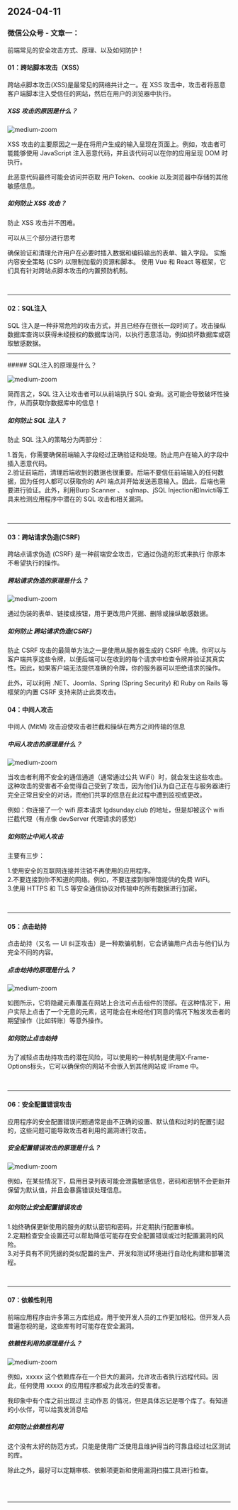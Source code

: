 ## 2024-04-11 

### 微信公众号 - 文章一：
前端常见的安全攻击方式、原理、以及如何防护！
#### 01：跨站脚本攻击（XSS）
跨站点脚本攻击(XSS)是最常见的网络共计之一。在 XSS 攻击中，攻击者将恶意客户端脚本注入受信任的网站，然后在用户的浏览器中执行。

##### XSS 攻击的原因是什么？
![medium-zoom](/assets/excellentArticle/2024-04-11/xss.png)

XSS 攻击的主要原因之一是在将用户生成的输入呈现在页面上。例如，攻击者可能能够使用 JavaScript 注入恶意代码，并且该代码可以在你的应用呈现 DOM 时执行。

此恶意代码最终可能会访问并窃取 用户Token、cookie 以及浏览器中存储的其他敏感信息。

##### 如何防止 XSS 攻击？
防止 XSS 攻击并不困难。

可以从三个部分进行思考

确保验证和清理允许用户在必要时插入数据和编码输出的表单、输入字段。
实施内容安全策略 (CSP) 以限制加载的资源和脚本。
使用 Vue 和 React 等框架，它们具有针对跨站点脚本攻击的内置预防机制。

<br/><hr/>

#### 02：SQL注入
SQL 注入是一种非常危险的攻击方式，并且已经存在很长一段时间了。攻击操纵数据库查询以获得未经授权的数据库访问，以执行恶意活动，例如损坏数据库或窃取敏感数据。
<hr/>
##### SQL注入的原理是什么？

![medium-zoom](/assets/excellentArticle/2024-04-11/sql.png)

简而言之，SQL 注入让攻击者可以从前端执行 SQL 查询。这可能会导致破坏性操作，从而获取你数据库中的信息！

##### 如何防止 SQL 注入？
防止 SQL 注入的策略分为两部分：

1.首先，你需要确保前端输入字段经过正确验证和处理。防止用户在输入的字段中插入恶意代码。<br/>
2.验证前端后，清理后端收到的数据也很重要。后端不要信任前端输入的任何数据，因为任何人都可以获取你的 API 端点并开始发送恶意输入。因此，后端也需要进行验证。此外，利用Burp Scanner 、 sqlmap、jSQL Injection和Invicti等工具来检测应用程序中潜在的 SQL 攻击和相关漏洞。

<br/><hr/>

#### 03：跨站请求伪造(CSRF)
跨站点请求伪造 (CSRF) 是一种前端安全攻击，它通过伪造的形式来执行 你原本不希望执行的操作。

##### 跨站请求伪造的原理是什么？

![medium-zoom](/assets/excellentArticle/2024-04-11/csrf.png)

通过伪装的表单、链接或按钮，用于更改用户凭据、删除或操纵敏感数据。

##### 如何防止 跨站请求伪造(CSRF)
防止 CSRF 攻击的最简单方法之一是使用从服务器生成的 CSRF 令牌。你可以与客户端共享这些令牌，以便后端可以在收到的每个请求中检查令牌并验证其真实性。因此，如果客户端无法提供准确的令牌，你的服务器可以拒绝请求的操作。

此外，可以利用 .NET、Joomla、Spring (Spring Security) 和 Ruby on Rails 等框架的内置 CSRF 支持来防止此类攻击。


#### 04：中间人攻击

中间人 (MitM) 攻击迫使攻击者拦截和操纵在两方之间传输的信息

##### 中间人攻击的原理是什么？

![medium-zoom](/assets/excellentArticle/2024-04-11/intermediary.png)

当攻击者利用不安全的通信通道（通常通过公共 WiFi）时，就会发生这些攻击。这种攻击的受害者不会觉得自己受到了攻击，因为他们认为自己正在与服务器进行完全正常且安全的对话，而他们共享的信息在此过程中遭到监视或更改。

例如：你连接了一个 wifi 原本请求 lgdsunday.club 的地址，但是却被这个 wifi 拦截代理（有点像 devServer 代理请求的感觉）

##### 如何防止中间人攻击
主要有三步：

1.使用安全的互联网连接并注销不再使用的应用程序。<br/>
2.不要连接到你不知道的网络。例如，不要连接到咖啡馆提供的免费 WiFi。<br/>
3.使用 HTTPS 和 TLS 等安全通信协议对传输中的所有数据进行加密。

<br/><hr/>

#### 05：点击劫持
点击劫持（又名 — UI 纠正攻击）是一种欺骗机制，它会诱骗用户点击与他们认为完全不同的内容。

##### 点击劫持的原理是什么？

![medium-zoom](/assets/excellentArticle/2024-04-11/click.png)

如图所示，它将隐藏元素覆盖在网站上合法可点击组件的顶部。在这种情况下，用户实际上点击了一个无意的元素，这可能会在未经他们同意的情况下触发攻击者的期望操作（比如转账）等意外操作。

##### 如何防止点击劫持
为了减轻点击劫持攻击的潜在风险，可以使用的一种机制是使用X-Frame-Options标头，它可以确保你的网站不会嵌入到其他网站或 IFrame 中。

<br/><hr/>

#### 06：安全配置错误攻击
应用程序的安全配置错误问题通常是由不正确的设置、默认值和过时的配置引起的，这些问题可能导致攻击者利用的漏洞进行攻击。

##### 安全配置错误攻击的原理是什么？

![medium-zoom](/assets/excellentArticle/2024-04-11/security.png)

例如，在某些情况下，启用目录列表可能会泄露敏感信息，密码和密钥不会更新并保留为默认值，并且会暴露错误处理信息。

##### 如何防止安全配置错误攻击
1.始终确保更新使用的服务的默认密钥和密码，并定期执行配置审核。<br/>
2.定期检查安全设置还可以帮助降低可能存在安全配置错误或过时配置漏洞的风险。<br/>
3.对于具有不同凭据的类似配置的生产、开发和测试环境进行自动化构建和部署流程。

<br/><hr/>

#### 07：依赖性利用
前端应用程序由许多第三方库组成，用于使开发人员的工作更加轻松。但开发人员普遍忽视的是，这些库有时可能存在安全漏洞。

##### 依赖性利用的原理是什么？

![medium-zoom](/assets/excellentArticle/2024-04-11/rely.png)

例如，xxxxx 这个依赖库存在一个巨大的漏洞，允许攻击者执行远程代码。因此，任何使用 xxxxx 的应用程序都成为此攻击的受害者。

我印象中有个库之前出现过 主动作恶 的情况，但是具体忘记是哪个库了。有知道的小伙伴，可以给我发消息哈

##### 如何防止依赖性利用
这个没有太好的防范方式，只能是使用广泛使用且维护得当的可靠且经过社区测试的库。

除此之外，最好可以定期审核、依赖项更新和使用漏洞扫描工具进行检查。

<br/>
<br/>
<hr/>

## 

<!-- ```vue preview
<template>
  <div class="flex-row-center rounded-lg w-full h-40 bg-blue-500">js</div>
</template>
``` -->

